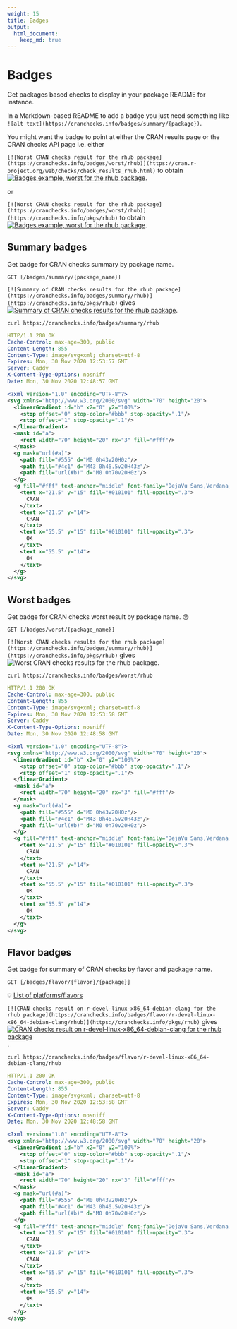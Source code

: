 ```yaml
---
weight: 15
title: Badges
output: 
  html_document:
    keep_md: true
---
```




# Badges

Get packages based checks to display in your package README for instance.

In a Markdown-based README to add a badge you just need something like `![alt text](https://cranchecks.info/badges/summary/{package})`. 

You might want the badge to point at either the CRAN results page or the CRAN checks API page i.e. either

`[![Worst CRAN checks result for the rhub package](https://cranchecks.info/badges/worst/rhub)](https://cran.r-project.org/web/checks/check_results_rhub.html)` to obtain [![Badges example, worst for the rhub package](https://cranchecks.info/badges/worst/rhub)](https://cran.r-project.org/web/checks/check_results_rhub.html).

or

`[![Worst CRAN checks result for the rhub package](https://cranchecks.info/badges/worst/rhub)](https://cranchecks.info/pkgs/rhub)` to obtain [![Badges example, worst for the rhub package](https://cranchecks.info/badges/worst/rhub)](https://cranchecks.info/pkgs/rhub).

## Summary badges

Get badge for CRAN checks summary by package name.

`GET [/badges/summary/{package_name}]`

`[![Summary of CRAN checks results for the rhub package](https://cranchecks.info/badges/summary/rhub)](https://cranchecks.info/pkgs/rhub)` gives [![Summary of CRAN checks results for the rhub package](https://cranchecks.info/badges/summary/rhub)](https://cranchecks.info/pkgs/rhub).

```shell
curl https://cranchecks.info/badges/summary/rhub
```
```yaml
HTTP/1.1 200 OK
Cache-Control: max-age=300, public
Content-Length: 855
Content-Type: image/svg+xml; charset=utf-8
Expires: Mon, 30 Nov 2020 12:53:57 GMT
Server: Caddy
X-Content-Type-Options: nosniff
Date: Mon, 30 Nov 2020 12:48:57 GMT

```
```xml
<?xml version="1.0" encoding="UTF-8"?>
<svg xmlns="http://www.w3.org/2000/svg" width="70" height="20">
  <linearGradient id="b" x2="0" y2="100%">
    <stop offset="0" stop-color="#bbb" stop-opacity=".1"/>
    <stop offset="1" stop-opacity=".1"/>
  </linearGradient>
  <mask id="a">
    <rect width="70" height="20" rx="3" fill="#fff"/>
  </mask>
  <g mask="url(#a)">
    <path fill="#555" d="M0 0h43v20H0z"/>
    <path fill="#4c1" d="M43 0h46.5v20H43z"/>
    <path fill="url(#b)" d="M0 0h70v20H0z"/>
  </g>
  <g fill="#fff" text-anchor="middle" font-family="DejaVu Sans,Verdana,Geneva,sans-serif" font-size="11">
    <text x="21.5" y="15" fill="#010101" fill-opacity=".3">
      CRAN
    </text>
    <text x="21.5" y="14">
      CRAN
    </text>
    <text x="55.5" y="15" fill="#010101" fill-opacity=".3">
      OK
    </text>
    <text x="55.5" y="14">
      OK
    </text>
  </g>
</svg>
```

## Worst badges

Get badge for CRAN checks worst result by package name. :cold_sweat:

`GET [/badges/worst/{package_name}]`

`[![Worst CRAN checks results for the rhub package](https://cranchecks.info/badges/summary/rhub)](https://cranchecks.info/pkgs/rhub)` gives ![Worst CRAN checks results for the rhub package](https://cranchecks.info/badges/worst/rhub).



```shell
curl https://cranchecks.info/badges/worst/rhub
```
```yaml
HTTP/1.1 200 OK
Cache-Control: max-age=300, public
Content-Length: 855
Content-Type: image/svg+xml; charset=utf-8
Expires: Mon, 30 Nov 2020 12:53:58 GMT
Server: Caddy
X-Content-Type-Options: nosniff
Date: Mon, 30 Nov 2020 12:48:58 GMT

```
```xml
<?xml version="1.0" encoding="UTF-8"?>
<svg xmlns="http://www.w3.org/2000/svg" width="70" height="20">
  <linearGradient id="b" x2="0" y2="100%">
    <stop offset="0" stop-color="#bbb" stop-opacity=".1"/>
    <stop offset="1" stop-opacity=".1"/>
  </linearGradient>
  <mask id="a">
    <rect width="70" height="20" rx="3" fill="#fff"/>
  </mask>
  <g mask="url(#a)">
    <path fill="#555" d="M0 0h43v20H0z"/>
    <path fill="#4c1" d="M43 0h46.5v20H43z"/>
    <path fill="url(#b)" d="M0 0h70v20H0z"/>
  </g>
  <g fill="#fff" text-anchor="middle" font-family="DejaVu Sans,Verdana,Geneva,sans-serif" font-size="11">
    <text x="21.5" y="15" fill="#010101" fill-opacity=".3">
      CRAN
    </text>
    <text x="21.5" y="14">
      CRAN
    </text>
    <text x="55.5" y="15" fill="#010101" fill-opacity=".3">
      OK
    </text>
    <text x="55.5" y="14">
      OK
    </text>
  </g>
</svg>
```

## Flavor badges

Get badge for summary of CRAN checks by flavor and package name.

`GET [/badges/flavor/{flavor}/{package}]`

:bulb: [List of platforms/flavors](https://cran.r-project.org/web/checks/check_flavors.html)

`[![CRAN checks result on r-devel-linux-x86_64-debian-clang for the rhub package](https://cranchecks.info/badges/flavor/r-devel-linux-x86_64-debian-clang/rhub)](https://cranchecks.info/pkgs/rhub)` gives [![CRAN checks result on r-devel-linux-x86_64-debian-clang for the rhub package](https://cranchecks.info/badges/flavor/r-devel-linux-x86_64-debian-clang/rhub)](https://cranchecks.info/pkgs/rhub).

```shell
curl https://cranchecks.info/badges/flavor/r-devel-linux-x86_64-debian-clang/rhub
```
```yaml
HTTP/1.1 200 OK
Cache-Control: max-age=300, public
Content-Length: 855
Content-Type: image/svg+xml; charset=utf-8
Expires: Mon, 30 Nov 2020 12:53:58 GMT
Server: Caddy
X-Content-Type-Options: nosniff
Date: Mon, 30 Nov 2020 12:48:58 GMT

```
```xml
<?xml version="1.0" encoding="UTF-8"?>
<svg xmlns="http://www.w3.org/2000/svg" width="70" height="20">
  <linearGradient id="b" x2="0" y2="100%">
    <stop offset="0" stop-color="#bbb" stop-opacity=".1"/>
    <stop offset="1" stop-opacity=".1"/>
  </linearGradient>
  <mask id="a">
    <rect width="70" height="20" rx="3" fill="#fff"/>
  </mask>
  <g mask="url(#a)">
    <path fill="#555" d="M0 0h43v20H0z"/>
    <path fill="#4c1" d="M43 0h46.5v20H43z"/>
    <path fill="url(#b)" d="M0 0h70v20H0z"/>
  </g>
  <g fill="#fff" text-anchor="middle" font-family="DejaVu Sans,Verdana,Geneva,sans-serif" font-size="11">
    <text x="21.5" y="15" fill="#010101" fill-opacity=".3">
      CRAN
    </text>
    <text x="21.5" y="14">
      CRAN
    </text>
    <text x="55.5" y="15" fill="#010101" fill-opacity=".3">
      OK
    </text>
    <text x="55.5" y="14">
      OK
    </text>
  </g>
</svg>
```
